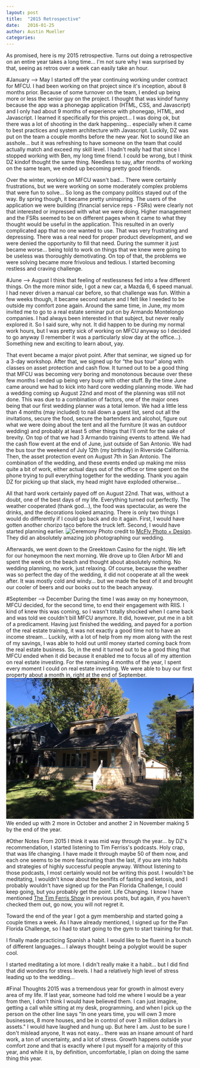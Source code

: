 ```yaml
---
layout: post
title:  "2015 Retrospective"
date:   2016-01-25
author: Austin Mueller
categories: 
---
```

As promised, here is my 2015 retrospective.  Turns out doing a retrospective on an entire year takes a long time... I'm not sure why I was surprised by that, seeing as retros over a week can easily take an hour.

#January —> May
I started off the year continuing working under contract for MFCU.  I had been working on that project since it's inception, about 8 months prior.  Because of some turnover on the team, I ended up being more or less the senior guy on the project.  I thought that was kindof funny because the app was a phonegap application (HTML, CSS, and Javascript) and I only had about 9 months of experience with phonegap, HTML, and Javascript.  I learned it specifically for this project...  I was doing ok, but there was a lot of shooting in the dark happening... especially when it came to best practices and system architecture with Javascript.  Luckily, DZ was put on the team a couple months before the new year.  Not to sound like an asshole... but it was refreshing to have someone on the team that could actually match and exceed my skill level.  I hadn't really had that since I stopped working with Ben, my long time friend.  I could be wrong, but I think DZ kindof thought the same thing.  Needless to say, after months of working on the same team, we ended up becoming pretty good friends.  

Over the winter, working on MFCU wasn't bad... There were certainly frustrations, but we were working on some moderately complex problems that were fun to solve...  So long as the company politics stayed out of the way.  By spring though, it became pretty uninspiring.  The users of the application we were building (financial service reps - FSRs) were clearly not that interested or impressed with what we were doing.  Higher management and the FSRs seemed to be on different pages when it came to what they thought would be useful in the application.  This resulted in an overly complicated app that no one wanted to use.  That was very frustrating and depressing.  There was a real need for proper product development, and we were denied the opportunity to fill that need.  During the summer it just became worse… being told to work on things that we knew were going to be useless was thoroughly demotivating.  On top of that, the problems we were solving became more frivolous and tedious.  I started becoming restless and craving challenge.

#June —> August
I think that feeling of restlessness fed into a few different things.  On the more minor side, I got a new car, a Mazda 6, 6 speed manual.  I had never driven a manual car before, so that challenge was fun.  Within a few weeks though, it became second nature and I felt like I needed to be outside my comfort zone again.  Around the same time, in June, my mom invited me to go to a real estate seminar put on by Armando Montelongo companies.  I had always been interested in that subject, but never really explored it.  So I said sure, why not.  It did happen to be during my normal work hours, but I was pretty sick of working on MFCU anyway so I decided to go anyway (I remember it was a particularly slow day at the office...).  Something new and exciting to learn about, yay.

That event became a major pivot point.  After that seminar, we signed up for a 3-day workshop.  After that, we signed up for “the bus tour” along with classes on asset protection and cash flow.  It turned out to be a good thing that MFCU was becoming very boring and monotonous because over these few months I ended up being very busy with other stuff.  By the time June came around we had to kick into hard core wedding planning mode.  We had a wedding coming up August 22nd and most of the planning was still not done.  This was due to a combination of factors, one of the major ones being that our first wedding planner was a total lemon.  We had a little less than 4 months (may included) to nail down a guest list, send out all the invitations, secure the food, secure the bartenders and alcohol, figure out what we were doing about the tent and all the furniture (it was an outdoor wedding) and probably at least 5 other things that I'll omit for the sake of brevity.  On top of that we had 3 Armando training events to attend.  We had the cash flow event at the end of June, just outside of San Antonio.  We had the bus tour the weekend of July 12th (my birthday) in Riverside California.  Then, the asset protection event on August 7th in San Antonio.  The combination of the wedding, and these events ended up making me miss quite a bit of work, either actual days out of the office or time spent on the phone trying to pull everything together for the wedding.  Thank you again DZ for picking up that slack, my head might have exploded otherwise…

All that hard work certainly payed off on August 22nd.  That was, without a doubt, one of the best days of my life.  Everything turned out perfectly.  The weather cooperated (thank god...), the food was spectacular, as were the drinks, and the decorations looked amazing.  There is only two things I would do differently if I could go back and do it again.  First, I would have gotten another chorizo taco before the truck left.  Second, I would have started planning earlier.
![Ceremony](/images/Ceremony100.jpg)
Photo credit to [McFly Photo + Design](https://www.facebook.com/McFly-Photo-Design-167506753308216).  They did an absolutely amazing job photographing our wedding.

Afterwards, we went down to the Greektown Casino for the night.  We left for our honeymoon the next morning.  We drove up to Glen Arbor MI and spent the week on the beach and thought about absolutely nothing.  No wedding planning, no work, just relaxing.  Of course, because the weather was so perfect the day of the wedding, it did not cooperate at all the week after.  It was mostly cold and windy... but we made the best of it and brought our cooler of beers and our books out to the beach anyway.

#September —> December
During the time I was away on my honeymoon, MFCU decided, for the second time, to end their engagement with RIIS.  I kind of knew this was coming, so I wasn't totally shocked when I came back and was told we couldn't bill MFCU anymore.  It did, however, put me in a bit of a predicament.  Having just finished the wedding, and payed for a portion of the real estate training, it was not exactly a good time not to have an income stream...  Luckily, with a lot of help from my mom along with the rest of my savings, I was able to hold out until money started coming back from the real estate business.  So, in the end it turned out to be a good thing that MFCU ended when it did because it enabled me to focus all of my attention on real estate investing.  For the remaining 4 months of the year, I spent every moment I could on real estate investing.  We were able to buy our first property about a month in, right at the end of September.
![Irving](/images/irving.jpg)
We ended up with 2 more in October and another 2 in November making 5 by the end of the year.


#Other Notes From 2015
I think it was mid way through the year... by DZ's recommendation, I started listening to Tim Ferriss's podcasts.  Holy crap, that was life changing.  I have made it through maybe 50 of them now, and each one seems to be more fascinating than the last, if you are into habits and strategies of highly successful people anyway.  Without listening to those podcasts, I most certainly would not be writing this post.  I wouldn't be meditating, I wouldn't know about the benifits of fasting and ketosis, and I probably wouldn't have signed up for the Pan Florida Challenge, I could keep going, but you probably get the point.  Life Changing.  I know I have mentioned [The Tim Ferris Show](http://fourhourworkweek.com/podcast/) in previous posts, but again, if you haven't checked them out, go now, you will not regret it. 

Toward the end of the year I got a gym membership and started going a couple times a week.  As I have already mentioned, I signed up for the Pan Florida Challenge, so I had to start going to the gym to start training for that.

I finally made practicing Spanish a habit.  I would like to be fluent in a bunch of different languages... I always thought being a polyglot would be super cool.

I started meditating a lot more.  I didn't really make it a habit... but I did find that did wonders for stress levels.  I had a relatively high level of stress leading up to the wedding...

#Final Thoughts
2015 was a tremendous year for growth in almost every area of my life.  If last year, someone had told me where I would be a year from then, I don't think I would have believed them.  I can just imagine, getting a call while sitting at my desk, programming, and when I pick up the person on the other line says "In one years time, you will own 3 more businesses, 8 more houses, and be in control of over 3 million dollars in assets."  I would have laughed and hung up.  But here I am.  Just to be sure I don't mislead anyone, It was not easy... there was an insane amount of hard work, a ton of uncertainty, and a lot of stress.  Growth happens outside your comfort zone and that is exactly where I put myself for a majority of this year, and while it is, by definition, uncomfortable, I plan on doing the same thing this year.


